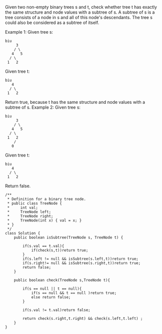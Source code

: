 Given two non-empty binary trees s and t, check whether tree t has exactly the same structure and node values with a subtree of s. A subtree of s is a tree consists of a node in s and all of this node's descendants. The tree s could also be considered as a subtree of itself.

Example 1:
Given tree s:
```
biu
     3
    / \
   4   5
  / \
 1   2
```
Given tree t:
```
biu
   4 
  / \
 1   2
```

Return true, because t has the same structure and node values with a subtree of s.
Example 2:
Given tree s:
```
biu
     3
    / \
   4   5
  / \
 1   2
    /
   0
```
Given tree t:
```
biu
   4
  / \
 1   2
```
Return false.


```
/**
 * Definition for a binary tree node.
 * public class TreeNode {
 *     int val;
 *     TreeNode left;
 *     TreeNode right;
 *     TreeNode(int x) { val = x; }
 * }
 */
class Solution {
    public boolean isSubtree(TreeNode s, TreeNode t) {
        
        if(s.val == t.val){
            if(check(s,t))return true;
        }
        if(s.left != null && isSubtree(s.left,t))return true;
        if(s.right!= null && isSubtree(s.right,t))return true;
        return false;
    }
    
    public boolean check(TreeNode s,TreeNode t){
        
        if(s == null || t == null){
            if(s == null && t == null )return true;
            else return false;
        }
        
        if(s.val != t.val)return false;
        
        return check(s.right,t.right) && check(s.left,t.left) ;
    }
}
```